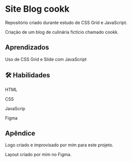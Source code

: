 # Site Blog cookk

Repositório criado durante estudo de CSS Grid e JavaScript.

Criação de um blog de culinária fictício chamado cookk.

## Aprendizados

Uso de CSS Grid e Slide com JavaScript

## 🛠 Habilidades

HTML

CSS

JavaScrip

Figma

## Apêndice

Logo criado e improvisado por mim para este projeto.

Layout criado por mim no Figma.
